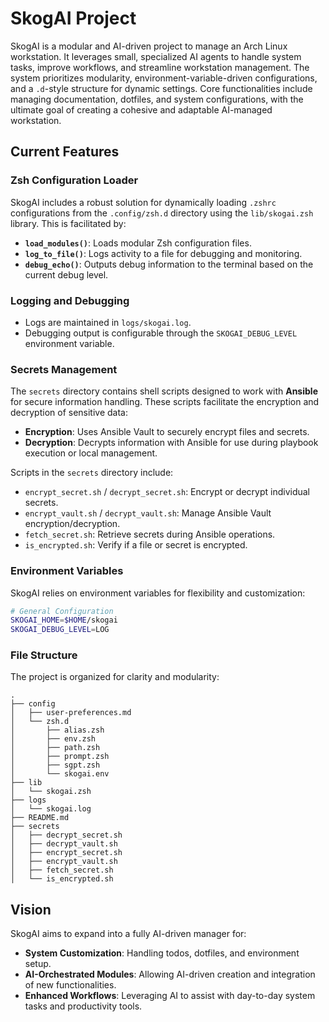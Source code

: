 # SkogAI Project

SkogAI is a modular and AI-driven project to manage an Arch Linux workstation. It leverages small, specialized AI agents to handle system tasks, improve workflows, and streamline workstation management. The system prioritizes modularity, environment-variable-driven configurations, and a `.d`-style structure for dynamic settings. Core functionalities include managing documentation, dotfiles, and system configurations, with the ultimate goal of creating a cohesive and adaptable AI-managed workstation.

## Current Features

### Zsh Configuration Loader
SkogAI includes a robust solution for dynamically loading `.zshrc` configurations from the `.config/zsh.d` directory using the `lib/skogai.zsh` library. This is facilitated by:
- **`load_modules()`**: Loads modular Zsh configuration files.
- **`log_to_file()`**: Logs activity to a file for debugging and monitoring.
- **`debug_echo()`**: Outputs debug information to the terminal based on the current debug level.

### Logging and Debugging
- Logs are maintained in `logs/skogai.log`.
- Debugging output is configurable through the `SKOGAI_DEBUG_LEVEL` environment variable.

### Secrets Management
The `secrets` directory contains shell scripts designed to work with **Ansible** for secure information handling. These scripts facilitate the encryption and decryption of sensitive data:
- **Encryption**: Uses Ansible Vault to securely encrypt files and secrets.
- **Decryption**: Decrypts information with Ansible for use during playbook execution or local management.

Scripts in the `secrets` directory include:
- `encrypt_secret.sh` / `decrypt_secret.sh`: Encrypt or decrypt individual secrets.
- `encrypt_vault.sh` / `decrypt_vault.sh`: Manage Ansible Vault encryption/decryption.
- `fetch_secret.sh`: Retrieve secrets during Ansible operations.
- `is_encrypted.sh`: Verify if a file or secret is encrypted.

### Environment Variables
SkogAI relies on environment variables for flexibility and customization:
```bash
# General Configuration
SKOGAI_HOME=$HOME/skogai
SKOGAI_DEBUG_LEVEL=LOG
```

### File Structure
The project is organized for clarity and modularity:
```
.
├── config
│   ├── user-preferences.md
│   └── zsh.d
│       ├── alias.zsh
│       ├── env.zsh
│       ├── path.zsh
│       ├── prompt.zsh
│       ├── sgpt.zsh
│       └── skogai.env
├── lib
│   └── skogai.zsh
├── logs
│   └── skogai.log
├── README.md
├── secrets
│   ├── decrypt_secret.sh
│   ├── decrypt_vault.sh
│   ├── encrypt_secret.sh
│   ├── encrypt_vault.sh
│   ├── fetch_secret.sh
│   └── is_encrypted.sh
```

## Vision
SkogAI aims to expand into a fully AI-driven manager for:
- **System Customization**: Handling todos, dotfiles, and environment setup.
- **AI-Orchestrated Modules**: Allowing AI-driven creation and integration of new functionalities.
- **Enhanced Workflows**: Leveraging AI to assist with day-to-day system tasks and productivity tools.
